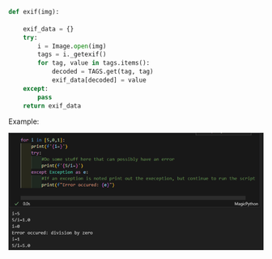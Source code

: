 
```python
def exif(img):

    exif_data = {} 
    try: 
        i = Image.open(img) 
        tags = i._getexif() 
        for tag, value in tags.items(): 
            decoded = TAGS.get(tag, tag) 
            exif_data[decoded] = value 
    except: 
        pass 
    return exif_data 
```

Example:

![](../../assets/Code_Snippets/General/Error%20Handling.png)